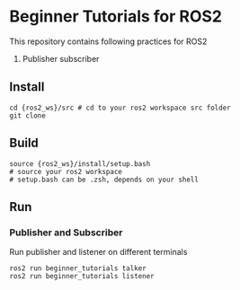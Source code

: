 # Beginner Tutorials for ROS2
This repository contains following practices for ROS2
1. Publisher subscriber

## Install
```
cd {ros2_ws}/src # cd to your ros2 workspace src folder
git clone
```

## Build
```
source {ros2_ws}/install/setup.bash 
# source your ros2 workspace
# setup.bash can be .zsh, depends on your shell
```

## Run
### Publisher and Subscriber
Run publisher and listener on different terminals
```
ros2 run beginner_tutorials talker
ros2 run beginner_tutorials listener
```

